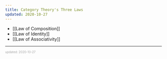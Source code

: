 ```yaml
---
title: Category Theory's Three Laws
updated: 2020-10-27
---
```


- [[Law of Composition]]
- [[Law of Identity]]
- [[Law of Associativity]]

---

<sup><sub><font color="#a6a6a6">updated: 2020-10-27</font></sub></sup>
